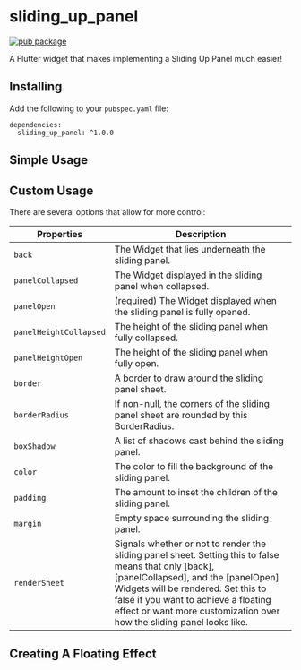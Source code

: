# sliding_up_panel
[![pub package](https://img.shields.io/pub/v/sliding_up_panel.svg)](https://pub.dartlang.org/packages/sliding_up_panel)

A Flutter widget that makes implementing a Sliding Up Panel much easier!

## Installing
Add the following to your `pubspec.yaml` file:
```
dependencies:
  sliding_up_panel: ^1.0.0
```

## Simple Usage

## Custom Usage
There are several options that allow for more control:

| Properties| Description |
|-----------|-------------|
| `back` | The Widget that lies underneath the sliding panel. |
| `panelCollapsed` | The Widget displayed in the sliding panel when collapsed. |
| `panelOpen` | (required) The Widget displayed when the sliding panel is fully opened. |
| `panelHeightCollapsed` | The height of the sliding panel when fully collapsed. |
| `panelHeightOpen` | The height of the sliding panel when fully open. |
| `border` | A border to draw around the sliding panel sheet. |
| `borderRadius` | If non-null, the corners of the sliding panel sheet are rounded by this BorderRadius. |
| `boxShadow` | A list of shadows cast behind the sliding panel. |
| `color` | The color to fill the background of the sliding panel. |
| `padding` | The amount to inset the children of the sliding panel. |
| `margin` | Empty space surrounding the sliding panel. |
| `renderSheet` | Signals whether or not to render the sliding panel sheet. Setting this to false means that only [back], [panelCollapsed], and the [panelOpen] Widgets will be rendered. Set this to false if you want to achieve a floating effect or want more customization over how the sliding panel looks like. |

## Creating A Floating Effect